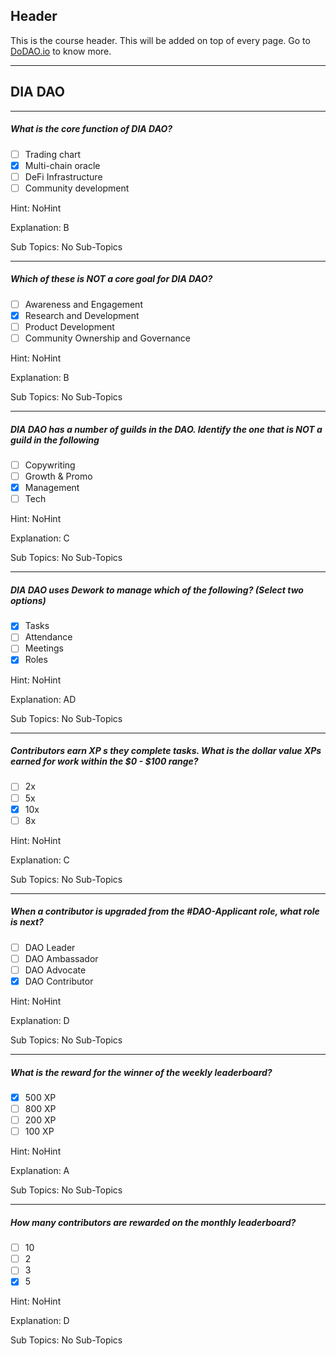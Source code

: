 ## Header
This is the course header. This will be added on top of every page. Go to [DoDAO.io](https://www.dodao.io) to know more.

 ---
 
 ## DIA DAO
 
 
---

##### What is the core function of DIA DAO?  

- [ ]  Trading chart
- [x]  Multi-chain oracle
- [ ]  DeFi Infrastructure
- [ ]  Community development
  
Hint: NoHint
         
Explanation: B

Sub Topics: No Sub-Topics
 

---

##### Which of these is NOT a core goal for DIA DAO?  

- [ ]  Awareness and Engagement
- [x]  Research and Development
- [ ]  Product Development
- [ ]  Community Ownership and Governance
  
Hint: NoHint
         
Explanation: B

Sub Topics: No Sub-Topics
 

---

##### DIA DAO has a number of guilds in the DAO. Identify the one that is NOT a guild in the following  

- [ ]  Copywriting
- [ ]  Growth & Promo
- [x]  Management
- [ ]  Tech
  
Hint: NoHint
         
Explanation: C

Sub Topics: No Sub-Topics
 

---

##### DIA DAO uses Dework to manage which of the following? (Select two options)  

- [x]  Tasks
- [ ]  Attendance
- [ ]  Meetings
- [x]  Roles
  
Hint: NoHint
         
Explanation: AD

Sub Topics: No Sub-Topics
 

---

##### Contributors earn XP s they complete tasks. What is the dollar value XPs earned for work within the $0 - $100 range?  

- [ ]  2x
- [ ]  5x
- [x]  10x
- [ ]  8x
  
Hint: NoHint
         
Explanation: C

Sub Topics: No Sub-Topics
 

---

##### When a contributor is upgraded from the #DAO-Applicant role, what role is next?  

- [ ]  DAO Leader
- [ ]  DAO Ambassador
- [ ]  DAO Advocate
- [x]  DAO Contributor
  
Hint: NoHint
         
Explanation: D

Sub Topics: No Sub-Topics
 

---

##### What is the reward for the winner of the weekly leaderboard?  

- [x]  500 XP
- [ ]  800 XP
- [ ]  200 XP
- [ ]  100 XP
  
Hint: NoHint
         
Explanation: A

Sub Topics: No Sub-Topics
 

---

##### How many contributors are rewarded on the monthly leaderboard?  

- [ ]  10
- [ ]  2
- [ ]  3
- [x]  5
  
Hint: NoHint
         
Explanation: D

Sub Topics: No Sub-Topics
 
